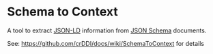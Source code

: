 # Schema to Context 
A tool to extract [JSON-LD](http://json-ld.org) information from [JSON Schema](http://json-schema.org) documents.

See: https://github.com/crDDI/docs/wiki/SchemaToContext for details



